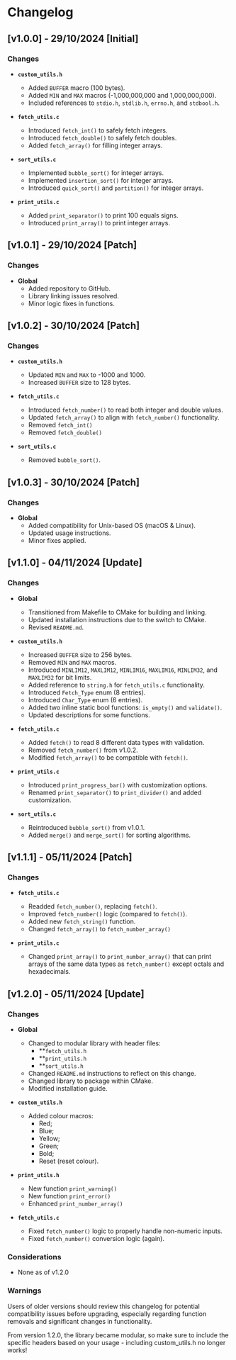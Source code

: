 # Changelog

## [v1.0.0] - 29/10/2024 [Initial]
### Changes
- **`custom_utils.h`**
    - Added `BUFFER` macro (100 bytes).
    - Added `MIN` and `MAX` macros (-1,000,000,000 and 1,000,000,000).
    - Included references to `stdio.h`, `stdlib.h`, `errno.h`, and `stdbool.h`.

- **`fetch_utils.c`**
    - Introduced `fetch_int()` to safely fetch integers.
    - Introduced `fetch_double()` to safely fetch doubles.
    - Added `fetch_array()` for filling integer arrays.

- **`sort_utils.c`**
    - Implemented `bubble_sort()` for integer arrays.
    - Implemented `insertion_sort()` for integer arrays.
    - Introduced `quick_sort()` and `partition()` for integer arrays.

- **`print_utils.c`**
    - Added `print_separator()` to print 100 equals signs.
    - Introduced `print_array()` to print integer arrays.

## [v1.0.1] - 29/10/2024 [Patch]
### Changes
- **Global**
    - Added repository to GitHub.
    - Library linking issues resolved.
    - Minor logic fixes in functions.

## [v1.0.2] - 30/10/2024 [Patch]
### Changes
- **`custom_utils.h`**
    - Updated `MIN` and `MAX` to -1000 and 1000.
    - Increased `BUFFER` size to 128 bytes.

- **`fetch_utils.c`**
    - Introduced `fetch_number()` to read both integer and double values.
    - Updated `fetch_array()` to align with `fetch_number()` functionality.
    - Removed `fetch_int()`
    - Removed `fetch_double()`

- **`sort_utils.c`**
    - Removed `bubble_sort()`.

## [v1.0.3] - 30/10/2024 [Patch]
### Changes
- **Global**
    - Added compatibility for Unix-based OS (macOS & Linux).
    - Updated usage instructions.
    - Minor fixes applied.

## [v1.1.0] - 04/11/2024 [Update]
### Changes
- **Global**
    - Transitioned from Makefile to CMake for building and linking.
    - Updated installation instructions due to the switch to CMake.
    - Revised `README.md`.

- **`custom_utils.h`**
    - Increased `BUFFER` size to 256 bytes.
    - Removed `MIN` and `MAX` macros.
    - Introduced `MINLIM12`, `MAXLIM12`, `MINLIM16`, `MAXLIM16`, `MINLIM32`, and `MAXLIM32` for bit limits.
    - Added reference to `string.h` for `fetch_utils.c` functionality.
    - Introduced `Fetch_Type` enum (8 entries).
    - Introduced `Char_Type` enum (6 entries).
    - Added two inline static bool functions: `is_empty()` and `validate()`.
    - Updated descriptions for some functions.

- **`fetch_utils.c`**
    - Added `fetch()` to read 8 different data types with validation.
    - Removed `fetch_number()` from v1.0.2.
    - Modified `fetch_array()` to be compatible with `fetch()`.

- **`print_utils.c`**
    - Introduced `print_progress_bar()` with customization options.
    - Renamed `print_separator()` to `print_divider()` and added customization.

- **`sort_utils.c`**
    - Reintroduced `bubble_sort()` from v1.0.1.
    - Added `merge()` and `merge_sort()` for sorting algorithms.

## [v1.1.1] - 05/11/2024 [Patch]
### Changes
- **`fetch_utils.c`**
    - Readded `fetch_number()`, replacing `fetch()`.
    - Improved `fetch_number()` logic (compared to `fetch()`).
    - Added new `fetch_string()` function.
    - Changed `fetch_array()` to `fetch_number_array()`

- **`print_utils.c`**
    - Changed `print_array()` to `print_number_array()`
    that can print arrays of the same data types as `fetch_number()`
    except octals and hexadecimals.

## [v1.2.0] - 05/11/2024 [Update]
### Changes
- **Global**
    - Changed to modular library with header files:
        - **`fetch_utils.h`
        - **`print_utils.h`
        - **`sort_utils.h`
    - Changed `README.md` instructions to reflect on this change.
    - Changed library to package within CMake.
    - Modified installation guide.

- **`custom_utils.h`**
    - Added colour macros:
        - Red;
        - Blue;
        - Yellow;
        - Green;
        - Bold;
        - Reset (reset colour).

- **`print_utils.h`**
    - New function `print_warning()`
    - New function `print_error()`
    - Enhanced `print_number_array()`

- **`fetch_utils.c`**
    - Fixed `fetch_number()` logic to properly handle non-numeric inputs.
    - Fixed `fetch_number()` conversion logic (again).

### Considerations
- None as of v1.2.0

### Warnings
Users of older versions should review this changelog for potential compatibility issues before upgrading, especially regarding function removals and significant changes in functionality.

From version 1.2.0, the library became modular, so make sure to include the specific headers based on your usage - including custom_utils.h
no longer works!
